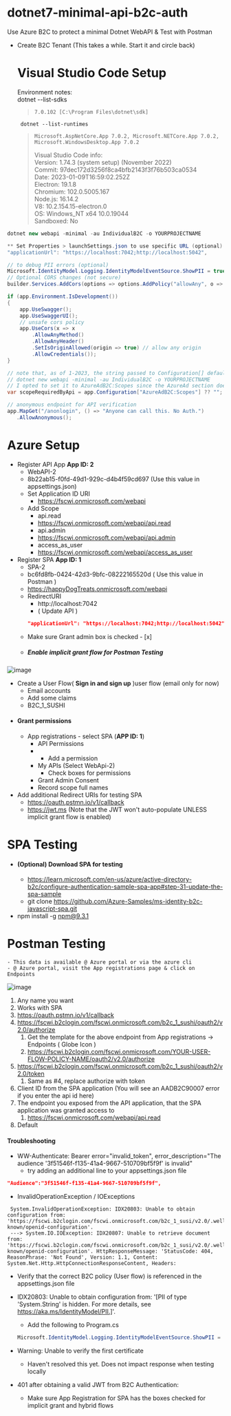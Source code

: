 # dotnet7-minimal-api-b2c-auth
Use Azure B2C to protect a minimal Dotnet WebAPI &amp; Test with Postman

- Create B2C Tenant  (This takes a while. Start it and circle back)
  
  # Visual Studio Code Setup
  Environment notes:  
  dotnet --list-sdks  
  > 	7.0.102 [C:\Program Files\dotnet\sdk]  
	   dotnet --list-runtimes  
	> 	  Microsoft.AspNetCore.App 7.0.2, Microsoft.NETCore.App 7.0.2, Microsoft.WindowsDesktop.App 7.0.2  
	>   Visual Studio Code info:   
	> 	Version: 1.74.3 (system setup) (November 2022)  
	>		Commit: 97dec172d3256f8ca4bfb2143f3f76b503ca0534  
	>		Date: 2023-01-09T16:59:02.252Z  
	>		Electron: 19.1.8  
	>		Chromium: 102.0.5005.167  
	>		Node.js: 16.14.2  
	>		V8: 10.2.154.15-electron.0  
	>		OS: Windows_NT x64 10.0.19044  
	>		Sandboxed: No  

```csharp
dotnet new webapi -minimal -au IndividualB2C -o YOURPROJECTNAME

** Set Properties > launchSettings.json to use specific URL (optional)
"applicationUrl": "https://localhost:7042;http://localhost:5042",

// to debug PII errors (optional)
Microsoft.IdentityModel.Logging.IdentityModelEventSource.ShowPII = true; // debugging
// Optional CORS changes (not secure)
builder.Services.AddCors(options => options.AddPolicy("allowAny", o => o.AllowAnyOrigin()));

if (app.Environment.IsDevelopment())
{
    app.UseSwagger();
    app.UseSwaggerUI();
    // unsafe cors policy
    app.UseCors(x => x
        .AllowAnyMethod()
        .AllowAnyHeader()
        .SetIsOriginAllowed(origin => true) // allow any origin
        .AllowCredentials()); 
}

// note that, as of 1-2023, the string passed to Configuration[] defaults to AzureAd:Scopes when using 
// dotnet new webapi -minimal -au IndividualB2C -o YOURPROJECTNAME
// I opted to set it to AzureAdB2C:Scopes since the AzureAd section does not exist in appsettings.json.
var scopeRequiredByApi = app.Configuration["AzureAdB2C:Scopes"] ?? "";

// anonymous endpoint for API verification
app.MapGet("/anonlogin", () => "Anyone can call this. No Auth.")
   .AllowAnonymous();
```


# Azure Setup
- Register API App  **App ID: 2**
	- WebAPI-2
	- 8b22ab15-f0fd-49d1-929c-d4b4f59cd697 (Use this value in appsettings.json)
	- Set Application ID URI
		- https://fscwi.onmicrosoft.com/webapi
	- Add Scope
		- api.read
		- https://fscwi.onmicrosoft.com/webapi/api.read
		- api.admin
		- https://fscwi.onmicrosoft.com/webapi/api.admin
		- access_as_user
		- https://fscwi.onmicrosoft.com/webapi/access_as_user  
- Register SPA  **App ID: 1**
	- SPA-2
	- bc6fd8fb-0424-42d3-9bfc-08222165520d  ( Use this value in Postman )
	- https://happyDogTreats.onmicrosoft.com/webapi
	- RedirectURI
		- http://localhost:7042
		- ( Update API )
		```json
		"applicationUrl": "https://localhost:7042;http://localhost:5042"
		```
	- Make sure Grant admin box is checked - [x]
	- ##### Enable implicit grant flow for Postman Testing
![image](https://user-images.githubusercontent.com/1066200/213930941-47604abc-d89f-46f3-86fc-3a54894d176b.png)

- Create a User Flow( **Sign in and sign up** )user flow (email only for now)
	- Email accounts
	- Add some claims
	- B2C_1_SUSHI
- #### Grant permissions
	- App registrations - select SPA (**APP ID: 1**)
		- API Permissions
		- + Add a permission
		- My APIs (Select WebApi-2)
			- Check boxes for permissions
		- Grant Admin Consent
		- Record scope full names
- Add additional Redirect URIs for testing SPA
	- https://oauth.pstmn.io/v1/callback
	- https://jwt.ms (Note that the JWT won't auto-populate UNLESS implicit grant flow is enabled)
	  
	  

# SPA Testing
- #### (Optional) Download SPA for testing
	- https://learn.microsoft.com/en-us/azure/active-directory-b2c/configure-authentication-sample-spa-app#step-31-update-the-spa-sample
	- git clone https://github.com/Azure-Samples/ms-identity-b2c-javascript-spa.git
- npm install -g npm@9.3.1

# Postman Testing
	- This data is available @ Azure portal or via the azure cli
	- @ Azure portal, visit the App registrations page & click on Endpoints  
	  
![image](https://user-images.githubusercontent.com/1066200/213931449-0aa80ced-c8f3-4eaf-82aa-53fdcbd73775.png) 
1. Any name you want  
2. Works with SPA   
3. https://oauth.pstmn.io/v1/callback  
4. https://fscwi.b2clogin.com/fscwi.onmicrosoft.com/b2c_1_sushi/oauth2/v2.0/authorize  
	1. Get the template for the above endpoint from App registrations -> Endpoints ( Globe Icon )  
	2. https://fscwi.b2clogin.com/fscwi.onmicrosoft.com/YOUR-USER-FLOW-POLICY-NAME/oauth2/v2.0/authorize  
5. https://fscwi.b2clogin.com/fscwi.onmicrosoft.com/b2c_1_sushi/oauth2/v2.0/token   
	1. Same as #4, replace authorize with token  
6. Client ID from the SPA application (You will see an AADB2C90007 error if you enter the api id here)  
7. The endpoint you exposed from the API application, that the SPA application was granted access to  
	1. https://fscwi.onmicrosoft.com/webapi/api.read  
8. Default 
	
#### Troubleshooting
- WW-Authenticate: Bearer error="invalid_token", error_description="The audience '3f51546f-f135-41a4-9667-510709bf5f9f' is invalid"
	- try adding an additional line to your appsettings.json file
```json
"Audience":"3f51546f-f135-41a4-9667-510709bf5f9f",
```  

- InvalidOperationException / IOExceptions  

```
 System.InvalidOperationException: IDX20803: Unable to obtain configuration from: 'https://fscwi.b2clogin.com/fscwi.onmicrosoft.com/b2c_1_susi/v2.0/.well-known/openid-configuration'.
 ---> System.IO.IOException: IDX20807: Unable to retrieve document from: 'https://fscwi.b2clogin.com/fscwi.onmicrosoft.com/b2c_1_susi/v2.0/.well-known/openid-configuration'. HttpResponseMessage: 'StatusCode: 404, ReasonPhrase: 'Not Found', Version: 1.1, Content: System.Net.Http.HttpConnectionResponseContent, Headers:
```  
  - Verify that the correct B2C policy (User flow) is referenced in the appsettings.json file
  
  
- IDX20803: Unable to obtain configuration from: '[PII of type 'System.String' is hidden. For more details, see https://aka.ms/IdentityModel/PII.]'.
  - Add the following to Program.cs
  ```csharp
  Microsoft.IdentityModel.Logging.IdentityModelEventSource.ShowPII = true; // reveal PII in error log
	```  
	
- Warning: Unable to verify the first certificate
  - Haven't resolved this yet. Does not impact response when testing locally

- 401 after obtaining a valid JWT from B2C Authentication:
  - Make sure App Registration for SPA has the boxes checked for implicit grant and hybrid flows
